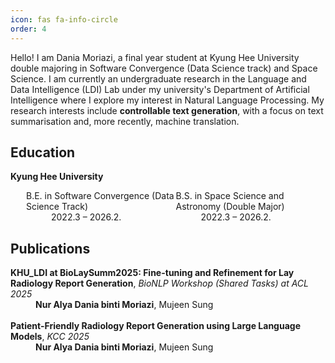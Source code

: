 ```yaml
---
icon: fas fa-info-circle
order: 4
---
```

<style>
    .column {
        float: left;
        width:50%;
    }

    .row {
        margin-left: 25px;
    }

    .row:after {
        content: "";
        display: table;
        clear: both;
    }
</style>

Hello! I am Dania Moriazi, a final year student at Kyung Hee University double majoring in Software Convergence (Data Science track) and Space Science. I am currently an undergraduate research in the Language and Data Intelligence (LDI) Lab under my university's Department of Artificial Intelligence where I explore my interest in Natural Language Processing. My research interests include **controllable text generation**, with a focus on text summarisation and, more recently, machine translation.

## Education

<b>Kyung Hee University</b>
<div>
<dl>
<div class='row'>
<div class='column'>

<dt>B.E. in Software Convergence (Data Science Track)</dt>
    <dd>
2022.3 – 2026.2.
    </dd>

</div>

<div class='column'>
<dt>B.S. in Space Science and Astronomy (Double Major)</dt>
    <dd>
2022.3 – 2026.2.
    </dd>
</div>
</div>
</dl>
</div>

## Publications

<dl> 
<dt style='font-weight:normal'><b>KHU_LDI at BioLaySumm2025: Fine-tuning and Refinement for Lay Radiology Report Generation</b>, <i>BioNLP Workshop (Shared Tasks) at ACL 2025</i></dt>
<dd><b>Nur Alya Dania binti Moriazi</b>, Mujeen Sung</dd>
<br>
<dt style='font-weight:normal'><b>Patient-Friendly Radiology Report Generation using Large Language Models</b>, <i>KCC 2025</i></dt>
<dd><b>Nur Alya Dania binti Moriazi</b>, Mujeen Sung</dd>
</dl>
